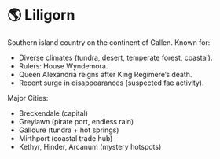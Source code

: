 # 🌎 Liligorn

Southern island country on the continent of Gallen. Known for:
- Diverse climates (tundra, desert, temperate forest, coastal).
- Rulers: House Wyndemora.
- Queen Alexandria reigns after King Regimere’s death.
- Recent surge in disappearances (suspected fae activity).

Major Cities:
- Breckendale (capital)
- Greylawn (pirate port, endless rain)
- Galloure (tundra + hot springs)
- Mirthport (coastal trade hub)
- Kethyr, Hinder, Arcanum (mystery hotspots)